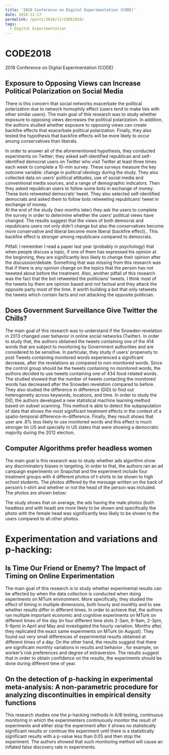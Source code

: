 ```yaml
---
title: '2018 Conference on Digital Experimentation (CODE)'
date: 2018-11-17
permalink: /posts/2018/11/CODE2018/
tags:
  - Digital Experimentation
---
```


# CODE2018
2018 Conference on Digital Experimentation (CODE)

## Exposure to Opposing Views can Increase Political Polarization on Social Media
There is this concern that social networks exacerbate the political polarization due to network homophily effect (users tend to make ties with other similar users). The main goal of this research was to study whether exposure to opposing views decreases the political polarization. In addition, the authors studied whether exposure to opposing views can create backfire effects that exacerbate political polarization. Finally, they also tested the hypothesis that backfire effects will be more likely to occur among conservatives than liberals.

 In order to answer all of the aforementioned hypothesis, they conducted experiments on Twitter; they asked self-identified republican and self-identified democrat users on Twitter who visit Twitter at least three times each week to complete a 10-min survey. These surveys measure the key outcome variable: change in political ideology during the study. They also collected data on users’ political attitudes, use of social media and conventional media sources, and a range of demographic indicators. Then they asked republican users to follow some bots in exchange of money. These bots retweeted democrats’ tweet. They also selected self-identified democrats and asked them to follow bots retweeting republicans’ tweet in exchange of money.  
At the end of the study (two months later) they ask the users to complete the survey in order to determine whether the users’ political views have changed. The results suggest that the views of both democrat and republicans users not only didn’t change but also the conservatives become more conservative and liberal become more liberal (backfire effect),. This backfire effect is stronger among republicans compared to democrats.

Pitfall: I remember I read a paper last year (probably in psychology) that when people discuss a topic, if one of them has expressed his opinion at the beginning, they are significantly less likely to change their opinion after the discussion/debate. Something that was missing from this research was that if there is any opinion change on the topics that the person has not tweeted about before the treatment. Also, another pitfall of this research was the fact that the bot retweeted the politicians’ tweets. I think most of the tweets by them are opinion based and not factual and they attack the opposite party most of the time. It worth building a bot that only retweets the tweets which contain facts and not attacking the opposite politician.

## Does Government Surveillance Give Twitter the Chills?
The main goal of this research was to understand if the Snowden revelation in 2013 changed user behavior in online social networks (Twitter). In order to study that, the authors obtained the tweets containing one of the 414 words that are subject to monitoring by Government authorities and are considered to be sensitive. In particular, they study if users’ propensity to post Tweets containing monitored words experienced a significant decrease, after the revelations as compared to non-monitored words. Since the control group should be the tweets containing no monitored words, the authors decided to use tweets containing one of 434 food-related words. The studied showed that the number of tweets contacting the monitored words has decreased after the Snowden revelation compared to before. They also studied the difference in difference (DiD) to find out heterogeneity across keywords, locations, and time. In order to study the DiD, the authors developed a new statistical machine learning method based on subset scanning. This method is able to detect the subpopulation of data that shows the most significant treatment effects in the context of a spatio-temporal difference-in-difference. Finally, they result shows that user are .8% less likely to use monitored words and this effect is much stronger tin US and specially in US states that were showing a democratic majority during the 2012 election. 

## Computer Algorithms prefer headless women
The main goal is this research was to study whether ads algorithm show any discriminatory biases in targeting. In order to that, the authors ran an ad campaign experiments on Snapchat and the experiment include four treatment groups with 4 different photos of t-shirts to be shown to high school students. The photos differed by the message written on the back of person’s t-shirt and whether or not the head of the person was included. The photos are shown below:

The study shows that on average, the ads having the male photos (both headless and with head) are more likely to be shown and specifically the photo with the female head was significantly less likely to be shown to the users compared to all other photos. 


# Experimentation and variations and p-hacking:

## Is Time Our Friend or Enemy? The Impact of Timing on Online Experimentation 
The main goal of this research is to study whether experimental results can be affected by when the data collection is conducted when doing experiments on MTurk environment. More specifically, they studied the effect of timing in multiple dimensions, both hourly and monthly and to see whether results differ in different times. In order to achieve that, the authors ran multiple important economic and cognitive experiments on MTurk on different times of the day (in four different time slots 2-3am, 8-9am, 2-3pm, 5-6pm) in April and May and investigated the hourly variation. Months after, they replicated the exact same experiments on MTurk (in August). They found out very small differences of experimental results obtained at different times of a day. On the other hand, the results suggest that there are significant monthly variations in results and behavior , for example, on worker’s risk preferences and degree of extraversion. The results suggest that in order to obtain confidence on the results, the experiments should be done during different time of year.

## On the detection of p-hacking in experimental meta-analysis: A non-parametric procedure for analyzing discontinuities in empirical density functions
This research studies one the p-hacking methods in A/B testing, continuous monitoring in which the experimenters continuously monitor the result of experiments and either stop the experiment after it shows no statistically significant results or continue the experiment until there is a statistically significant results with a p-value less than 0.05 and then stop the experiment. The authors showed that such monitoring method will cause an inflated false discovery rate in experiments. 
